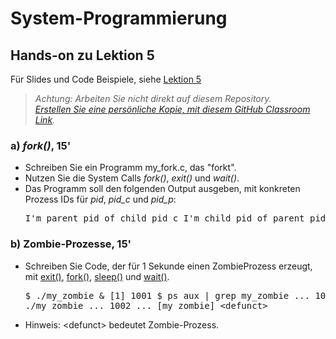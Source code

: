 # System-Programmierung
## Hands-on zu Lektion 5
Für Slides und Code Beispiele, siehe [Lektion 5](../../../fhnw-syspr/blob/master/05/README.md)

> *Achtung: Arbeiten Sie nicht direkt auf diesem Repository.*<br/>
> *[Erstellen Sie eine persönliche Kopie, mit diesem GitHub Classroom Link](https://classroom.github.com/a/pyKSfWtj).*

### a) *fork()*, 15'
* Schreiben Sie ein Programm my_fork.c, das "forkt".
* Nutzen Sie die System Calls *fork()*, *exit()* und *wait()*.
* Das Programm soll den folgenden Output ausgeben, mit konkreten Prozess IDs für *pid*, *pid_c* und *pid_p*:<pre>
I'm parent pid of child pid_c
I'm child pid of parent pid_p</pre>

### b) Zombie-Prozesse, 15'
* Schreiben Sie Code, der für 1 Sekunde einen ZombieProzess erzeugt, mit [exit()](http://man7.org/linux/man-pages/man3/exit.3.html), [fork()](http://man7.org/linux/man-pages/man2/fork.2.html), [sleep()](http://man7.org/linux/man-pages/man3/sleep.3.html) und [wait()](http://man7.org/linux/man-pages/man2/waitpid.2.html).<pre>
$ ./my_zombie &
[1] 1001
$ ps aux | grep my_zombie
... 1001 ... ./my_zombie
... 1002 ... [my_zombie] &lt;defunct&gt;</pre>
* Hinweis: &lt;defunct&gt; bedeutet Zombie-Prozess.
